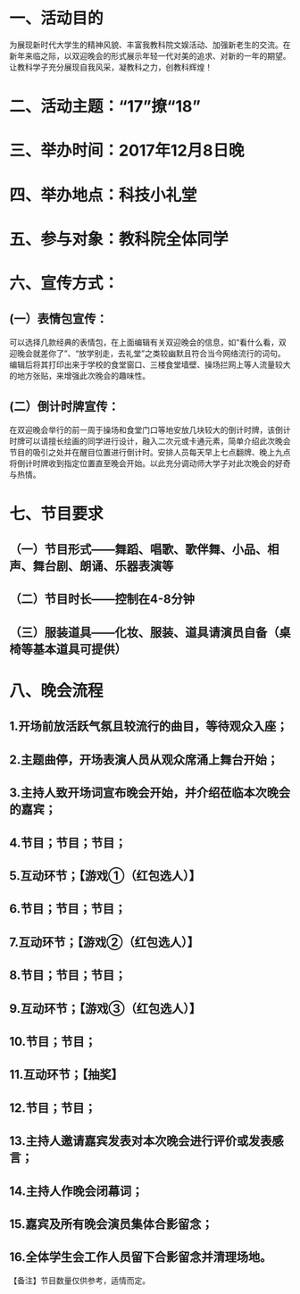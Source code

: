 ﻿# 一、活动目的
为展现新时代大学生的精神风貌、丰富我教科院文娱活动、加强新老生的交流。在新年来临之际，以双迎晚会的形式展示年轻一代对美的追求、对新的一年的期望。让教科学子充分展现自我风采，凝教科之力，创教科辉煌！
# 二、活动主题：“17”撩“18” 
# 三、举办时间：2017年12月8日晚
# 四、举办地点：科技小礼堂
# 五、参与对象：教科院全体同学
# 六、宣传方式：
## (一）表情包宣传：
可以选择几款经典的表情包，在上面编辑有关双迎晚会的信息，如“看什么看，双迎晚会就差你了”、“放学别走，去礼堂”之类较幽默且符合当今网络流行的词句。编辑后将其打印出来于学校的食堂窗口、三楼食堂墙壁、操场拦网上等人流量较大的地方张贴，来增强此次晚会的趣味性。
## (二）倒计时牌宣传：
在双迎晚会举行的前一周于操场和食堂门口等地安放几块较大的倒计时牌，该倒计时牌可以请擅长绘画的同学进行设计，融入二次元或卡通元素，简单介绍此次晚会节目的吸引之处并在醒目位置进行倒计时。安排人员每天早上七点翻牌、晚上九点将倒计时牌收到指定位置直至晚会开始。以此充分调动师大学子对此次晚会的好奇与热情。 
# 七、节目要求
## （一）节目形式——舞蹈、唱歌、歌伴舞、小品、相声、舞台剧、朗诵、乐器表演等 
## （二）节目时长——控制在4-8分钟
## （三）服装道具——化妆、服装、道具请演员自备（桌椅等基本道具可提供）
# 八、晚会流程
## 1.开场前放活跃气氛且较流行的曲目，等待观众入座；
## 2.主题曲停，开场表演人员从观众席涌上舞台开始；
## 3.主持人致开场词宣布晚会开始，并介绍莅临本次晚会的嘉宾；
## 4.节目；节目；节目；
## 5.互动环节；【游戏①（红包选人）】
## 6.节目；节目；节目；
## 7.互动环节；【游戏②（红包选人）】
## 8.节目；节目；节目；
## 9.互动环节；【游戏③（红包选人）】
## 10.节目；节目；
## 11.互动环节；【抽奖】
## 12.节目；节目；
## 13.主持人邀请嘉宾发表对本次晚会进行评价或发表感言；
## 14.主持人作晚会闭幕词；
## 15.嘉宾及所有晚会演员集体合影留念；
## 16.全体学生会工作人员留下合影留念并清理场地。
【备注】节目数量仅供参考，适情而定。